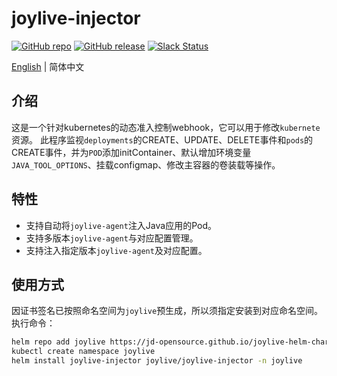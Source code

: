 # joylive-injector

[![GitHub repo](https://img.shields.io/badge/GitHub-repo-blue)](https://github.com/jd-opensource/joylive-injector)
[![GitHub release](https://img.shields.io/github/release/jd-opensource/joylive-injector.svg)](https://github.com/jd-opensource/joylive-injector/releases)
[![Slack Status](https://img.shields.io/badge/slack-join_chat-white.svg?logo=slack&style=social)](https://joylivehq.slack.com)

[English](./README.md) | 简体中文

## 介绍
这是一个针对kubernetes的动态准入控制webhook，它可以用于修改`kubernete`资源。
此程序监视`deployments`的CREATE、UPDATE、DELETE事件和`pods`的CREATE事件，并为`POD`添加initContainer、默认增加环境变量`JAVA_TOOL_OPTIONS`、挂载configmap、修改主容器的卷装载等操作。

## 特性
- 支持自动将`joylive-agent`注入Java应用的Pod。
- 支持多版本`joylive-agent`与对应配置管理。
- 支持注入指定版本`joylive-agent`及对应配置。

## 使用方式

因证书签名已按照命名空间为`joylive`预生成，所以须指定安装到对应命名空间。 执行命令：
```bash
helm repo add joylive https://jd-opensource.github.io/joylive-helm-charts
kubectl create namespace joylive
helm install joylive-injector joylive/joylive-injector -n joylive
```
